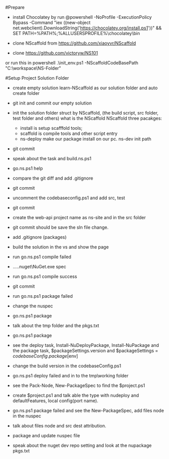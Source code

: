 #Prepare
* install Chocolatey by run @powershell -NoProfile -ExecutionPolicy Bypass -Command "iex ((new-object net.webclient).DownloadString('https://chocolatey.org/install.ps1'))" && SET PATH=%PATH%;%ALLUSERSPROFILE%\chocolatey\bin

* clone NScaffold from https://github.com/xiaoyvr/NScaffold
* clone https://github.com/victoryw/NS101

or run  this in powershell
.\init_env.ps1 -NScaffoldCodeBasePath "C:\workspace\NS-Folder"



#Setup Project Solution Folder
* create empty solution learn-NScaffold as our solution folder and auto create folder
* git init and commit our empty solution
* init the solution folder struct by NScaffold, (the build script, src folder, test folder and others)
what is the NScaffold 
NScaffold three pacakges: 
	* install is setup scafffold tools;
	* scaffold is compile tools and other script entry
	* ns-deploy make our package install on our pc.
ns-dev init path	
* git commit 
* speak about the task and build.ns.ps1
* go.ns.ps1 help
* compare the git diff and add .gitignore
* git commit
* uncomment the codebaseconfig.ps1 and add src, test
* git commit
* create the  web-api project name as ns-site and in the src folder
* git commit should be save the sln file change.
* add .gitignore (packages)
* build the solution in the vs and show the page
* run go.ns.ps1 compile failed
*  ..\..\.nuget\NuGet.exe spec
* run go.ns.ps1 compile success
* git commit 
* run go.ns.ps1 package failed
* change the nuspec 
* go.ns.ps1 package
* talk about the tmp folder and the pkgs.txt
* go.ns.ps1 package
* see the deploy task, Install-NuDeployPackage, Install-NuPackage and the package task, $packageSettings.version and  $packageSettings = $codebaseConfig.package[$env]
* change the build version in the codebaseConfig.ps1
* go.ns.ps1 deploy failed and in to the tmp\working folder
* see the Pack-Node, New-PackageSpec to find the $project.ps1
* create $project.ps1 and talk able the type with nudeploy and defaultFeatures, local config(port name).
* go.ns.ps1 package failed and see the New-PackageSpec, add files node in the nuspec
* talk about files node and src dest attribution.

* package and update nuspec file
* speak about the nuget dev repo setting and look at the nupackage pkgs.txt 
